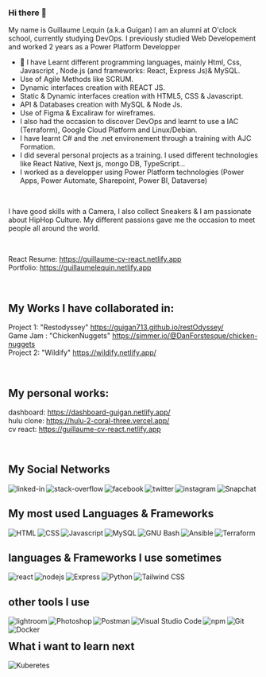 ### Hi there 👋

 My name is Guillaume Lequin (a.k.a Guigan) 
 I am an alumni at O'clock school, currently studying DevOps.
 I previously studied Web Developement and worked 2 years as a Power Platform Developper
  - 🔭 I have Learnt different programming languages, mainly Html, Css, Javascript , Node.js (and frameworks: React, Express Js)& MySQL.
  - Use of Agile Methods like SCRUM.
  - Dynamic interfaces creation with REACT JS.
  - Static & Dynamic interfaces creation with HTML5, CSS & Javascript.
  - API & Databases creation with MySQL & Node Js.
  - Use of Figma & Excaliraw for wireframes.
  - I also had the occasion to discover DevOps and learnt to use a IAC (Terraform), Google Cloud Platform and Linux/Debian.
  - I have learnt C# and the .net environement through a training with AJC Formation.
  - I did several personal projects as a training. I used different technologies like React Native, Next js, mongo DB, TypeScript...
  - I worked as a developper using Power Platform technologies (Power Apps, Power Automate, Sharepoint, Power BI, Dataverse)

<br>

   I have good skills with a Camera, I also collect Sneakers & I am passionate about HipHop Culture. My different passions gave me the occasion to meet people all around the world. 
  
<br>

React Resume: https://guillaume-cv-react.netlify.app
<br>
Portfolio: https://guillaumelequin.netlify.app

<br>

## My Works I have collaborated in: 

Project 1: "Restodyssey" https://guigan713.github.io/restOdyssey/
<br>
Game Jam : "ChickenNuggets" https://simmer.io/@DanForstesque/chicken-nuggets
<br>
Project 2: "Wildify" https://wildify.netlify.app/

<br>

## My personal works:

dashboard: https://dashboard-guigan.netlify.app/
<br>
hulu clone: https://hulu-2-coral-three.vercel.app/
<br>
cv react: https://guillaume-cv-react.netlify.app

<br>

## My Social Networks
[<img align="left" alt="linked-in" src="https://img.shields.io/badge/linkedin-%230077B5.svg?&style=for-the-badge&logo=linkedin&logoColor=white&style=plastic" />](https://www.linkedin.com/in/guillaume-lequin-500866171/)
[<img align="left" alt="stack-overflow" src="https://shields.io/badge/-Stack%20Overflow-F58025?&logo=Stack%20Overflow&logoColor=white&style=plastic" />](https://stackoverflow.com/users/16815620/guillaume-lequin)
[<img align="left" alt="facebook" src="https://img.shields.io/badge/facebook-%231877F2.svg?&style=for-the-badge&logo=facebook&logoColor=white&style=plastic" />](https://www.facebook.com/riley.macfadden/)
[<img align="left" alt="twitter" src="https://img.shields.io/badge/twitter-%231DA1F2.svg?&style=for-the-badge&logo=twitter&logoColor=white&style=plastic" />](https://twitter.com/Guigan713)
[<img align="left" alt="instagram" src="https://shields.io/badge/-Instagram-ff69b4?&logo=Instagram&logoColor=white&style=plastic" />](https://www.instagram.com/Guigan713)
[<img align="left" alt="Snapchat" src="https://shields.io/badge/-Snapchat-FFFC00?&logo=Snapchat&logoColor=white&style=plastic" />](https://www.snapchat.com/Guigan713)


<br>


## My most used Languages & Frameworks
<!--<img align="left" alt="PowerApps" src="https://shields.io/badge/-Power%20Apps-742774?&logo=Power%20Apps&logoColor=white&style=plastic" /> -->
<!-- <img align="left" alt="PowerAutomate" src="https://shields.io/badge/-Power%20Automate-0066FF?&logo=Power%20Automate&logoColor=white&style=plastic" />
<img align="left" alt="PowerFx" src="https://shields.io/badge/-Power%20Fx-7F2157?&logo=Power%20Fx&logoColor=white&style=plastic" /> -->
<img align="left" alt="HTML" src="https://shields.io/badge/-HTML5-E34F26?&logo=HTML5&logoColor=white&style=plastic" />
<img align="left" alt="CSS" src="https://shields.io/badge/-CSS3-1572B6?&logo=CSS3&logoColor=white&style=plastic" />
<img align="left" alt="Javascript" src="https://shields.io/badge/-JavaScript-F7DF1E?&logo=JavaScript&logoColor=white&style=plastic" />
<img align="left" alt="MySQL" src="https://shields.io/badge/-MySQL-4479A1?&logo=MySQL&logoColor=white&style=plastic" />
<img align="left" alt="GNU Bash" src="https://shields.io/badge/-GNU%20Bash-4EAA25?&logo=GNU%20Bash&logoColor=white&style=plastic" />
<img align="left" alt="Ansible" src="https://shields.io/badge/-Ansible-EE0000?&logo=Ansible&logoColor=white&style=plastic" />
<img align="left" alt="Terraform" src="https://shields.io/badge/-Terraform-7B42BC?&logo=Terraform&logoColor=white&style=plastic" />


<br>


## languages & Frameworks I use sometimes
<img align="left" alt="react" src="https://shields.io/badge/-React-61DAFB?&logo=React&logoColor=white&style=plastic" />
<img align="left" alt="nodejs" src="https://img.shields.io/badge/node.js%20-%2343853D.svg?&style=for-the-badge&logo=node.js&logoColor=white&style=plastic" />
<img align="left" alt="Express" src="https://shields.io/badge/-Express-000000?&logo=Express&logoColor=white&style=plastic" />
<img align="left" alt="Python" src="https://shields.io/badge/-Python-3776AB?&logo=Python&logoColor=white&style=plastic" />

<img align="left" alt="Tailwind CSS" src="https://shields.io/badge/-Tailwind%20CSS-38B2AC?&logo=Tailwind%20CSS&logoColor=white&style=plastic" />

<br>


## other tools I use 
<img align="left" alt="lightroom" src="https://shields.io/badge/-Adobe%20Lightroom-31A8FF?&logo=Adobe%20Lightroom&logoColor=white&style=plastic" />
<img align="left" alt="Photoshop" src="https://shields.io/badge/-Adobe%20Photoshop-31A8FF?&logo=Adobe%20Photoshop&logoColor=white&style=plastic" />
<img align="left" alt="Postman" src="https://shields.io/badge/-Postman-FF6C37?&logo=Postman&logoColor=white&style=plastic" />
<img align="left" alt="Visual Studio Code" src="https://shields.io/badge/-Visual%20Studio%20Code-007ACC?&logo=Visual%20Studio%20Code&logoColor=white&style=plastic" />
<img align="left" alt="npm" src="https://shields.io/badge/-npm-CB3837?&logo=npm&logoColor=white&style=plastic" />
<img align="left" alt="Git" src="https://shields.io/badge/-Git-F05032?&logo=Git&logoColor=white&style=plastic" />
<img align="left" alt="Docker" src="https://shields.io/badge/-Docker-2496ED?&logo=Docker&logoColor=white&style=plastic" />
<!-- <img align="left" alt="Gulp" src="https://shields.io/badge/-Gulp-CF4647?&logo=Gulp&logoColor=white&style=plastic" /> -->
<!-- <img align="left" alt="Linux" src="https://shields.io/badge/-Linux-FCC624?&logo=Linux&logoColor=white&style=plastic" /> -->
<!-- <img align="left" alt="Raspberry Pi" src="https://shields.io/badge/-Raspberry%20Pi-A22846?&logo=Raspberry%20Pi&logoColor=white&style=plastic" /> -->


<br>


## What i want to learn next
<img align="left" alt="Kuberetes" src="https://shields.io/badge/-Kubernetes-326CE5?&logo=Kubernetes&logoColor=white&style=plastic" />
